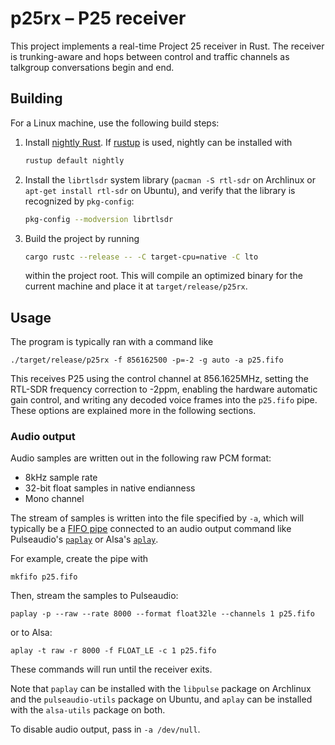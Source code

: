 # p25rx – P25 receiver

This project implements a real-time Project 25 receiver in Rust. The receiver is
trunking-aware and hops between control and traffic channels as talkgroup conversations
begin and end.

## Building

For a Linux machine, use the following build steps:

1. Install [nightly Rust](https://www.rust-lang.org/). If [rustup](https://rustup.rs/) is
   used, nightly can be installed with

   ```sh
   rustup default nightly
   ```

2. Install the `librtlsdr` system library (`pacman -S rtl-sdr` on Archlinux or `apt-get
   install rtl-sdr` on Ubuntu), and verify that the library is recognized by `pkg-config`:

   ```sh
   pkg-config --modversion librtlsdr
   ```

3. Build the project by running

   ```sh
   cargo rustc --release -- -C target-cpu=native -C lto
   ```

   within the project root. This will compile an optimized binary for the current machine
   and place it at `target/release/p25rx`.

## Usage

The program is typically ran with a command like
```
./target/release/p25rx -f 856162500 -p=-2 -g auto -a p25.fifo
```
This receives P25 using the control channel at 856.1625MHz, setting the RTL-SDR frequency
correction to -2ppm, enabling the hardware automatic gain control, and writing any
decoded voice frames into the `p25.fifo` pipe. These options are explained more in the
following sections.

### Audio output

Audio samples are written out in the following raw PCM format:

 - 8kHz sample rate
 - 32-bit float samples in native endianness
 - Mono channel

The stream of samples is written into the file specified by `-a`, which will typically be
a [FIFO pipe](https://en.wikipedia.org/wiki/Named_pipe) connected to an audio output
command like Pulseaudio's
[`paplay`](http://manpages.ubuntu.com/manpages/zesty/man1/paplay.1.html) or Alsa's
[`aplay`](http://manpages.ubuntu.com/manpages/zesty/man1/aplay.1.html).

For example, create the pipe with
```
mkfifo p25.fifo
```
Then, stream the samples to Pulseaudio:
```
paplay -p --raw --rate 8000 --format float32le --channels 1 p25.fifo
```
or to Alsa:
```
aplay -t raw -r 8000 -f FLOAT_LE -c 1 p25.fifo
```
These commands will run until the receiver exits.

Note that `paplay` can be installed with the `libpulse` package on Archlinux and the
`pulseaudio-utils` package on Ubuntu, and `aplay` can be installed with the `alsa-utils`
package on both.

To disable audio output, pass in `-a /dev/null`.
